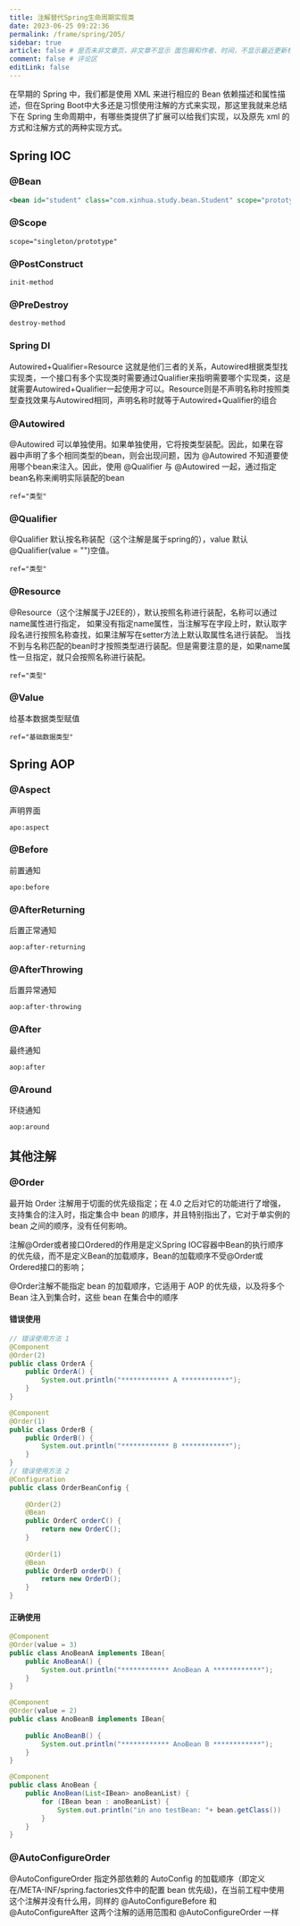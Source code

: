 ```yaml
---
title: 注解替代Spring生命周期实现类
date: 2023-06-25 09:22:36
permalink: /frame/spring/205/
sidebar: true
article: false # 是否未非文章页，非文章不显示 面包屑和作者、时间，不显示最近更新栏，不会参与到最近更新文章的数据计算中
comment: false # 评论区
editLink: false
---
```



在早期的 Spring 中，我们都是使用 XML 来进行相应的 Bean 依赖描述和属性描述，但在Spring Boot中大多还是习惯使用注解的方式来实现，那这里我就来总结下在 Spring 生命周期中，有哪些类提供了扩展可以给我们实现，以及原先 xml 的方式和注解方式的两种实现方式。

## Spring IOC
### @Bean
```xml
<bean id="student" class="com.xinhua.study.bean.Student" scope="prototype" init-method="init()" destroy-method="destroy()"/>
```
### @Scope
```
scope="singleton/prototype"
```
### @PostConstruct
```
init-method
```
### @PreDestroy
```
destroy-method
```

### Spring DI
Autowired+Qualifier=Resource 这就是他们三者的关系，Autowired根据类型找实现类，一个接口有多个实现类时需要通过Qualifier来指明需要哪个实现类，这是就需要Autowired+Qualifier一起使用才可以。Resource则是不声明名称时按照类型查找效果与Autowired相同，声明名称时就等于Autowired+Qualifier的组合

### @Autowired
@Autowired 可以单独使用。如果单独使用，它将按类型装配。因此，如果在容器中声明了多个相同类型的bean，则会出现问题，因为 @Autowired 不知道要使用哪个bean来注入。因此，使用 @Qualifier 与 @Autowired 一起，通过指定bean名称来阐明实际装配的bean
```
ref="类型"
```
### @Qualifier
@Qualifier 默认按名称装配（这个注解是属于spring的），value 默认@Qualifier(value = "")空值。
```
ref="类型"
```
### @Resource
@Resource（这个注解属于J2EE的），默认按照名称进行装配，名称可以通过name属性进行指定， 如果没有指定name属性，当注解写在字段上时，默认取字段名进行按照名称查找，如果注解写在setter方法上默认取属性名进行装配。 当找不到与名称匹配的bean时才按照类型进行装配。但是需要注意的是，如果name属性一旦指定，就只会按照名称进行装配。
```
ref="类型"
```
### @Value
给基本数据类型赋值
```
ref="基础数据类型"
```
## Spring AOP
### @Aspect
声明界面
```
apo:aspect
```
### @Before
前置通知
```
apo:before
```
### @AfterReturning
后置正常通知
```
aop:after-returning
```
### @AfterThrowing
后置异常通知
```
aop:after-throwing
```
### @After
最终通知
```
aop:after
```
### @Around
环绕通知
```
aop:around
```

## 其他注解
### @Order
最开始 Order 注解用于切面的优先级指定；在 4.0 之后对它的功能进行了增强，支持集合的注入时，指定集合中 bean 的顺序，并且特别指出了，它对于单实例的 bean 之间的顺序，没有任何影响。

注解@Order或者接口Ordered的作用是定义Spring IOC容器中Bean的执行顺序的优先级，而不是定义Bean的加载顺序，Bean的加载顺序不受@Order或Ordered接口的影响；

@Order注解不能指定 bean 的加载顺序，它适用于 AOP 的优先级，以及将多个 Bean 注入到集合时，这些 bean 在集合中的顺序
#### 错误使用
```java
// 错误使用方法 1
@Component
@Order(2)
public class OrderA {
    public OrderA() {
        System.out.println("************ A ************");
    }
}

@Component
@Order(1)
public class OrderB {
    public OrderB() {
        System.out.println("************ B ************");
    }
}
// 错误使用方法 2
@Configuration
public class OrderBeanConfig {
 
    @Order(2)
    @Bean
    public OrderC orderC() {
        return new OrderC();
    }
 
    @Order(1)
    @Bean
    public OrderD orderD() {
        return new OrderD();
    }
}
```
#### 正确使用
```java
@Component
@Order(value = 3)
public class AnoBeanA implements IBean{
    public AnoBeanA() {
        System.out.println("************ AnoBean A ************");
    }
}

@Component
@Order(value = 2)
public class AnoBeanB implements IBean{
 
    public AnoBeanB() {
        System.out.println("************ AnoBean B ************");
    }
}

@Component
public class AnoBean {
    public AnoBean(List<IBean> anoBeanList) {
        for (IBean bean : anoBeanList) {
            System.out.println("in ano testBean: "+ bean.getClass())
        }
    }
}
```
### @AutoConfigureOrder
@AutoConfigureOrder 指定外部依赖的 AutoConfig 的加载顺序（即定义在/META-INF/spring.factories文件中的配置 bean 优先级)，在当前工程中使用这个注解并没有什么用，同样的 @AutoConfigureBefore 和 @AutoConfigureAfter 这两个注解的适用范围和 @AutoConfigureOrder 一样